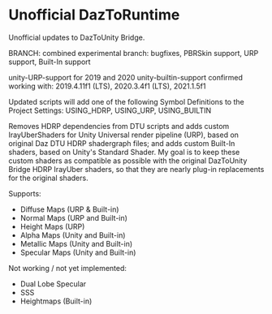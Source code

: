 # Unofficial DazToRuntime
Unofficial updates to DazToUnity Bridge.

BRANCH: combined experimental branch: bugfixes, PBRSkin support, URP support, Built-In support

unity-URP-support for 2019 and 2020
unity-builtin-support confirmed working with: 2019.4.11f1 (LTS), 2020.3.4f1 (LTS), 2021.1.5f1

Updated scripts will add one of the following Symbol Definitions to the Project Settings: USING_HDRP, USING_URP, USING_BUILTIN

Removes HDRP dependencies from DTU scripts and adds custom IrayUberShaders for Unity Universal render pipeline (URP), based on original Daz DTU HDRP shadergraph files; and adds custom Built-In shaders, based on Unity's Standard Shader. My goal is to keep these custom shaders as compatible as possible with the original DazToUnity Bridge HDRP IrayUber shaders, so that they are nearly plug-in replacements for the original shaders.

Supports:
- Diffuse Maps (URP & Built-in)
- Normal Maps (URP and Built-in)
- Height Maps (URP)
- Alpha Maps (Unity and Built-in)
- Metallic Maps (Unity and Built-in)
- Specular Maps (Unity and Built-in)

Not working / not yet implemented:
- Dual Lobe Specular
- SSS
- Heightmaps (Built-in)

